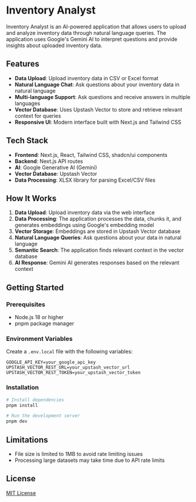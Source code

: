 # Inventory Analyst

Inventory Analyst is an AI-powered application that allows users to upload and analyze inventory data through natural language queries. The application uses Google's Gemini AI to interpret questions and provide insights about uploaded inventory data.

## Features

- **Data Upload**: Upload inventory data in CSV or Excel format
- **Natural Language Chat**: Ask questions about your inventory data in natural language
- **Multi-language Support**: Ask questions and receive answers in multiple languages
- **Vector Database**: Uses Upstash Vector to store and retrieve relevant context for queries
- **Responsive UI**: Modern interface built with Next.js and Tailwind CSS

## Tech Stack

- **Frontend**: Next.js, React, Tailwind CSS, shadcn/ui components
- **Backend**: Next.js API routes
- **AI**: Google Generative AI (Gemini)
- **Vector Database**: Upstash Vector
- **Data Processing**: XLSX library for parsing Excel/CSV files

## How It Works

1. **Data Upload**: Upload inventory data via the web interface
2. **Data Processing**: The application processes the data, chunks it, and generates embeddings using Google's embedding model
3. **Vector Storage**: Embeddings are stored in Upstash Vector database
4. **Natural Language Queries**: Ask questions about your data in natural language
5. **Semantic Search**: The application finds relevant context in the vector database
6. **AI Response**: Gemini AI generates responses based on the relevant context

## Getting Started

### Prerequisites

- Node.js 18 or higher
- pnpm package manager

### Environment Variables

Create a `.env.local` file with the following variables:

```
GOOGLE_API_KEY=your_google_api_key
UPSTASH_VECTOR_REST_URL=your_upstash_vector_url
UPSTASH_VECTOR_REST_TOKEN=your_upstash_vector_token
```

### Installation

```bash
# Install dependencies
pnpm install

# Run the development server
pnpm dev
```

## Limitations

- File size is limited to 1MB to avoid rate limiting issues
- Processing large datasets may take time due to API rate limits

## License

[MIT License](LICENSE) 